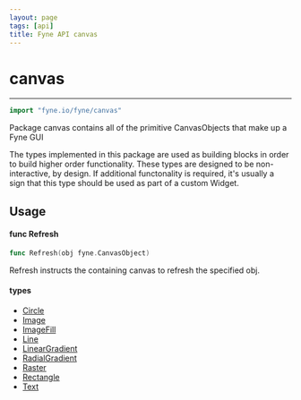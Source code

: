 ```yaml
---
layout: page
tags: [api]
title: Fyne API canvas
---
```


# canvas
---
```go
import "fyne.io/fyne/canvas"
```

Package canvas contains all of the primitive CanvasObjects that make up a Fyne GUI

The types implemented in this package are used as building blocks in order to build higher order functionality. These types are designed to be non-interactive, by design. If additional functonality is required, it's usually a sign that this type should be used as part of a custom Widget.

## Usage

#### func  Refresh

```go
func Refresh(obj fyne.CanvasObject)
```
Refresh instructs the containing canvas to refresh the specified obj.

#### types

 * [Circle](circle.html)
 * [Image](image.html)
 * [ImageFill](imagefill.html)
 * [Line](line.html)
 * [LinearGradient](lineargradient.html)
 * [RadialGradient](radialgradient.html)
 * [Raster](raster.html)
 * [Rectangle](rectangle.html)
 * [Text](text.html)
